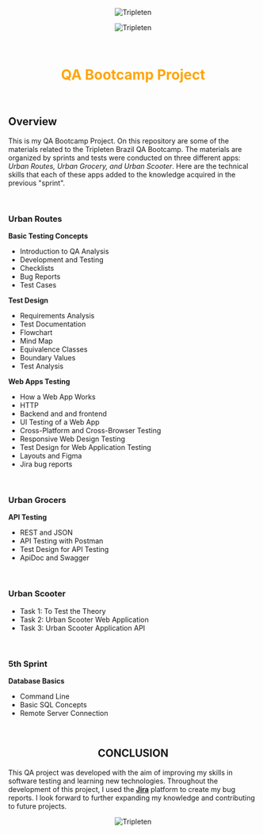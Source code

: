 <div align="center">

![Tripleten](https://uspto.report/TM/98041965/mark)


![Tripleten](https://media.licdn.com/dms/image/D5612AQFoqE2L_kJhjA/article-cover_image-shrink_720_1280/0/1713380963874?e=2147483647&v=beta&t=tYud7Djt_oalBXejysxB5CCWCrVXI1rn6ZZ_Jr0Putc)


</div>

&nbsp;
<div align="center">

# <span style="color:orange"> QA Bootcamp Project </span>


</div>

&nbsp;

## Overview
This is my  QA Bootcamp Project. On this repository are some of the materials related to the Tripleten Brazil QA Bootcamp. The materials are organized by sprints and tests were conducted on three different apps: *Urban Routes, Urban Grocery, and Urban Scooter*.
Here are the technical skills that each of these apps added to the knowledge acquired in the previous "sprint".



&nbsp;


### Urban Routes
**Basic Testing Concepts**
- Introduction to QA Analysis
- Development and Testing
- Checklists
- Bug Reports
- Test Cases

**Test Design**
- Requirements Analysis
- Test Documentation
- Flowchart
- Mind Map
- Equivalence Classes
- Boundary Values
- Test Analysis

**Web Apps Testing**
- How a Web App Works
- HTTP
- Backend and and frontend
- UI Testing of a Web App
- Cross-Platform and Cross-Browser Testing
- Responsive Web Design Testing
- Test Design for Web Application Testing
- Layouts and Figma
- Jira bug reports
  
&nbsp;
### Urban Grocers
**API Testing**
- REST and JSON
- API Testing with Postman
- Test Design for API Testing
- ApiDoc and Swagger
  
  
&nbsp;
### Urban Scooter
- Task 1: To Test the Theory
- Task 2: Urban Scooter Web Application
- Task 3: Urban Scooter Application API


&nbsp;
### 5th Sprint
**Database Basics**
- Command Line
- Basic SQL Concepts
- Remote Server Connection
  
<div align="center">


  &nbsp;

## **CONCLUSION**

</div>



This QA project was developed with the aim of improving my skills in software testing and learning new technologies. Throughout the development of this project, I used the **[Jira](https://angela-ribeiro.atlassian.net/jira/projects?selectedProjectType=software)** platform to create my bug reports. I look forward to further expanding my knowledge and contributing to future projects. 

<div align="center">

![Tripleten](https://d1h6w5f3g2yoyh.cloudfront.net/usa-main/tild6163-3230-4561-b034-623337663330__qa.png.webp)

</div>
